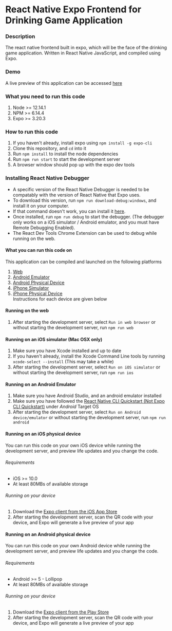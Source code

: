 # React Native Expo Frontend for Drinking Game Application

### Description
The react native frontend built in expo, which will be the face of the drinking game application. Written in React Native JavaScript, and compiled using Expo.

### Demo
A live preview of this application can be accessed <a href="https://expo.io/@eoan/drinking-game-frontend">here</a>

### What you need to run this code
1. Node >= 12.14.1
2. NPM >= 6.14.4
3. Expo >= 3.20.3

### How to run this code
1. If you haven't already, install expo using `npm install -g expo-cli`
2. Clone this repository, and `cd` into it
3. Run `npm install` to install the node dependencies
4. Run `npm run start` to start the development server
5. A browser window should pop up with the expo dev tools

### Installing React Native Debugger
* A specific version of the React Native Debugger is needed to be compatably with the version of React Native that Expo uses. 
* To download this version, run `npm run download-debug:windows`, and install it on your computer. 
* If that command doesn't work, you can install it <a href="https://github.com/jhen0409/react-native-debugger/releases/download/v0.11.3/rn-debugger-macos-x64.zip" target="_blank">here</a>.
* Once installed, run `npm run debug` to start the debugger. (The debugger only works on a iOS simulator / Android emulator, and you must have Remote Debugging Enabled).
* The React Dev Tools Chrome Extension can be used to debug while running on the web.


#### What you can run this code on
This application can be compiled and launched on the following platforms
1. <a href="#running-on-the-web">Web</a>
2. <a href="#running-on-an-android-emulator">Android Emulator</a>
3. <a href="running-on-an-android-physical-device">Android Physical Device</a>
4. <a href="#running-on-an-ios-simulator-mac-osx-only">iPhone Simulator</a>
5. <a href="#running-on-an-ios-physical-device">iPhone Physical Device</a>
<br/> Instructions for each device are given below

#### Running on the web
1. After starting the development server, select `Run in web browser` or without starting the development server, run `npm run web`

#### Running on an iOS simulator (Mac OSX only)
1. Make sure you have Xcode installed and up to date
2. If you haven't already, install the Xcode Command Line tools by running `xcode-select --install` (This may take a while)
2. After starting the development server, select `Run on iOS simulator` or without starting the development server, run `npm run ios`

#### Running on an Android Emulator
1. Make sure you have Android Studio, and an android emulator installed
2. Make sure you have followed the <a href="https://reactnative.dev/docs/environment-setup">React Native CLI Quickstart (Not Expo CLI Quickstart)</a> under *Android* Target OS
3. After starting the development server, select `Run on Android device/emulator` or without starting the development server, run `npm run android`

#### Running on an iOS physical device
You can run this code on your own iOS device while running the development server, and preview life updates and you change the code.

###### Requirements
* iOS >= 10.0
* At least 80MBs of available storage

###### Running on your device
1. Download the <a href="https://itunes.com/apps/exponent">Expo client from the iOS App Store</a>
2. After starting the development server, scan the QR code with your device, and Expo will generate a live preview of your app

#### Running on an Android physical device
You can run this code on your own Android device while running the development server, and preview life updates and you change the code.

###### Requirements
* Android >= 5 - Lollipop
* At least 80MBs of available storage

###### Running on your device
1. Download the <a href="https://play.google.com/store/apps/details?id=host.exp.exponent">Expo client from the Play Store</a>
2. After starting the development server, scan the QR code with your device, and Expo will generate a live preview of your app